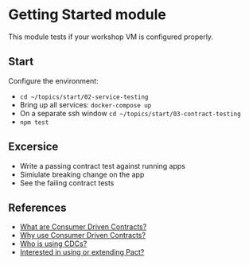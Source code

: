 Getting Started module
======================

This module tests if your workshop VM is configured properly.

Start
-----

Configure the environment:

  * `cd ~/topics/start/02-service-testing`
  * Bring up all services: `docker-compose up`
  * On a separate ssh window `cd ~/topics/start/03-contract-testing`
  * `npm test`

Excersice
---------
  * Write a passing contract test against running apps
  * Simiulate breaking change on the app
  * See the failing contract tests

References
----------

* [What are Consumer Driven Contracts?](http://martinfowler.com/articles/consumerDrivenContracts.html)
* [Why use Consumer Driven Contracts?](http://www.slideshare.net/ThoughtWorks/sam-newman-deployingandtestingmicroservices)
* [Who is using CDCs?](http://www.slideshare.net/bethesque/pact-39214472)
* [Interested in using or extending Pact?](https://github.com/realestate-com-au/pact)
